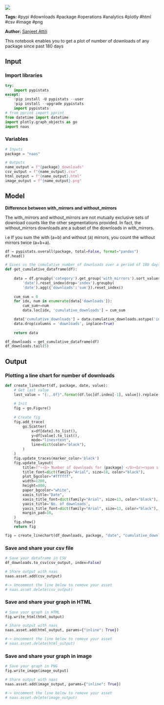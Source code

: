 <a href="https://app.naas.ai/user-redirect/naas/downloader?url=https://raw.githubusercontent.com/jupyter-naas/awesome-notebooks/master/Naas/Naas_Get_number_of_downloads_naas_package.ipynb" target="_parent"><img src="https://naasai-public.s3.eu-west-3.amazonaws.com/open_in_naas.svg"/></a>

**Tags:** #pypi #downloads #package #operations #analytics #plotly #html #csv #image #png

**Author:** [Sanjeet Attili](https://linkedin.com/in/sanjeet-attili-760bab190/)

This notebook enables you to get a plot of number of downloads of any package since past 180 days

## Input

### Import libraries


```python
try:
    import pypistats
except:
    !pip install -U pypistats --user
    !pip install --upgrade pypistats
    import pypistats
# from pprint import pprint
from datetime import datetime
import plotly.graph_objects as go
import naas
```

### Variables


```python
# Inputs
package = "naas"

# Outputs
name_output = f"{package}_downloads"
csv_output = f"{name_output}.csv"
html_output = f"{name_output}.html"
image_output = f"{name_output}.png"
```

## Model

**Difference between with_mirrors and without_mirrors**

The with_mirrors and without_mirrors are not mutually exclusive sets of download counts like the other segmentations provided.
In fact, the without_mirrors downloads are a subset of the downloads in with_mirrors.

i.e If you sum the with (a+b) and without (a) mirrors, you count the without mirrors twice (a+b+a).


```python
df = pypistats.overall(package, total=False, format="pandas")
df.head()
```


```python
# Gives us the cumulative number of downloads over a period of 180 days
def get_cumulative_dataframe(df):
    
    data = df.groupby('category').get_group('with_mirrors').sort_values(
        'date').reset_index(drop='index').groupby(
        'date').agg({'downloads':'sum'}).reset_index()
    
    cum_sum = 0
    for idx, num in enumerate(data['downloads']):
        cum_sum+=num
        data.loc[idx, 'cumulative_downloads'] = cum_sum

    data['cumulative_downloads'] = data.cumulative_downloads.astype('int')
    data.drop(columns = 'downloads', inplace=True)
    
    return data

df_downloads = get_cumulative_dataframe(df)
df_downloads.tail(5)
```

## Output

### Plotting a line chart for number of downloads


```python
def create_linechart(df, package, date, value):
    # Get last value
    last_value = "{:,.0f}".format(df.loc[df.index[-1], value]).replace(",", " ")
    
    # Init
    fig = go.Figure()
    
    # Create fig
    fig.add_trace(
        go.Scatter(
            x=df[date].to_list(),
            y=df[value].to_list(),
            mode="lines+text",
            line=dict(color="black"),
        )
    )
    fig.update_traces(marker_color='black')
    fig.update_layout(
        title=f"⭐<b> Number of downloads for {package} </b><br><span style='font-size: 13px;'> Total Downloads as of today: {last_value}</span>",
        title_font=dict(family="Arial", size=18, color="black"),
        plot_bgcolor="#ffffff",
        width=1200,
        height=800,
        paper_bgcolor="white",
        xaxis_title="Date",
        xaxis_title_font=dict(family="Arial", size=13, color="black"),
        yaxis_title='No. of downloads',
        yaxis_title_font=dict(family="Arial", size=13, color="black"),
        margin_pad=10,
    )
    fig.show()
    return fig

fig = create_linechart(df_downloads, package, "date", "cumulative_downloads")
```

### Save and share your csv file


```python
# Save your dataframe in CSV
df_downloads.to_csv(csv_output, index=False)

# Share output with naas
naas.asset.add(csv_output)

#-> Uncomment the line below to remove your asset
# naas.asset.delete(csv_output)
```

### Save and share your graph in HTML


```python
# Save your graph in HTML
fig.write_html(html_output)

# Share output with naas
naas.asset.add(html_output, params={"inline": True})

#-> Uncomment the line below to remove your asset
# naas.asset.delete(html_output)
```

### Save and share your graph in image


```python
# Save your graph in PNG
fig.write_image(image_output)

# Share output with naas
naas.asset.add(image_output, params={"inline": True})

#-> Uncomment the line below to remove your asset
# naas.asset.delete(image_output)
```
